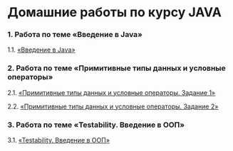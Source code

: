 # Домашние работы по курсу JAVA

### 1. Работа по теме «Введение в Java»

1.1. [«Введение в Java»](https://github.com/Ev-genia-Moon/Task)

### 2. Работа по теме «Примитивные типы данных и условные операторы»

2.1. [«Примитивные типы данных и условные операторы. Задание 1»](https://github.com/Ev-genia-Moon/Task2/tree/main)

2.2. [«Примитивные типы данных и условные операторы. Задание 2»](https://github.com/Ev-genia-Moon/Task2p2/tree/main)

### 3. Работа по теме «Testability. Введение в ООП»

3.1. [«Testability. Введение в ООП»](https://github.com/Ev-genia-Moon/Task3p2/tree/main)
